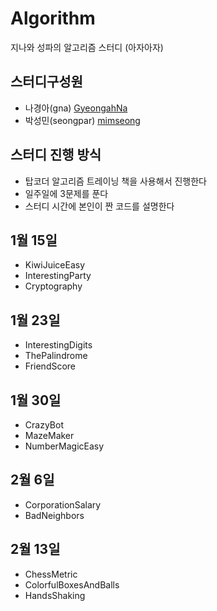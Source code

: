 # Algorithm
지나와 성파의 알고리즘 스터디 (아자아자)

## 스터디구성원

- 나경아(gna) [GyeongahNa](https://github.com/GyeongahNa)
- 박성민(seongpar) [mimseong](https://github.com/mimseong)

## 스터디 진행 방식

- 탑코더 알고리즘 트레이닝 책을 사용해서 진행한다
- 일주일에 3문제를 푼다
- 스터디 시간에 본인이 짠 코드를 설명한다

## 1월 15일

- KiwiJuiceEasy
- InterestingParty
- Cryptography

## 1월 23일

- InterestingDigits
- ThePalindrome
- FriendScore

## 1월 30일

- CrazyBot
- MazeMaker
- NumberMagicEasy

## 2월 6일

- CorporationSalary
- BadNeighbors

## 2월 13일

- ChessMetric
- ColorfulBoxesAndBalls
- HandsShaking

